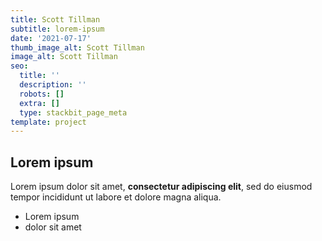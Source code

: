 ```yaml
---
title: Scott Tillman
subtitle: lorem-ipsum
date: '2021-07-17'
thumb_image_alt: Scott Tillman
image_alt: Scott Tillman
seo:
  title: ''
  description: ''
  robots: []
  extra: []
  type: stackbit_page_meta
template: project
---
```

## Lorem ipsum

Lorem ipsum dolor sit amet, **consectetur adipiscing elit**, sed do eiusmod tempor incididunt ut labore et dolore magna aliqua.

- Lorem ipsum
- dolor sit amet